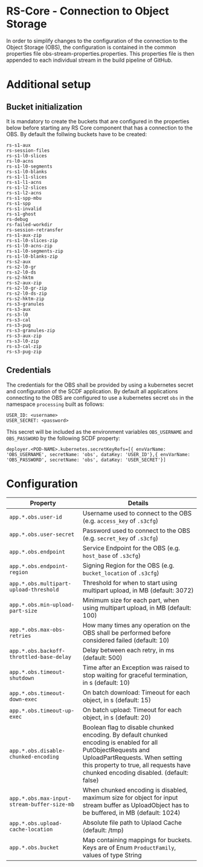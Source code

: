 # RS-Core - Connection to Object Storage

In order to simplify changes to the configuration of the connection to the Object Storage (OBS), the configuration is contained in the common properties file obs-stream-properties.properties.
This properties file is then appended to each individual stream in the build pipeline of GitHub.

# Additional setup

## Bucket initialization

It is mandatory to create the buckets that are configured in the properties below before starting any RS Core component that has a connection to the OBS. 
By default the follwing buckets have to be created:

```
rs-s1-aux
rs-session-files
rs-s1-l0-slices
rs-l0-acns
rs-s1-l0-segments
rs-s1-l0-blanks
rs-s1-l1-slices
rs-s1-l1-acns
rs-s1-l2-slices
rs-s1-l2-acns
rs-s1-spp-mbu
rs-s1-spp
rs-s1-invalid
rs-s1-ghost
rs-debug
rs-failed-workdir
rs-session-retransfer
rs-s1-aux-zip
rs-s1-l0-slices-zip
rs-s1-l0-acns-zip
rs-s1-l0-segments-zip
rs-s1-l0-blanks-zip
rs-s2-aux
rs-s2-l0-gr
rs-s2-l0-ds
rs-s2-hktm
rs-s2-aux-zip
rs-s2-l0-gr-zip
rs-s2-l0-ds-zip
rs-s2-hktm-zip
rs-s3-granules
rs-s3-aux
rs-s3-l0
rs-s3-cal
rs-s3-pug
rs-s3-granules-zip
rs-s3-aux-zip
rs-s3-l0-zip
rs-s3-cal-zip
rs-s3-pug-zip
```

## Credentials

The credentials for the OBS shall be provided by using a kubernetes secret and configuration of the SCDF application. 
By default all applications connecting to the OBS are configured to use a kubernetes secret `obs` in the namespace `processing` built as follows:

```
USER_ID: <username>
USER_SECRET: <password>
```

This secret will be included as the environment variables `OBS_USERNAME` and `OBS_PASSWORD` by the following SCDF property:

```
deployer.<POD-NAME>.kubernetes.secretKeyRefs=[{ envVarName: 'OBS_USERNAME', secretName: 'obs', dataKey: 'USER_ID'},{ envVarName: 'OBS_PASSWORD', secretName: 'obs', dataKey: 'USER_SECRET'}]
```

# Configuration

| Property | Details |
|-|-|
|`app.*.obs.user-id`| Username used to connect to the OBS (e.g. `access_key` of `.s3cfg`) |
|`app.*.obs.user-secret`| Password used to connect to the OBS (e.g. `secret_key` of `.s3cfg`) |
|`app.*.obs.endpoint`| Service Endpoint for the OBS (e.g. `host_base` of `.s3cfg`) |
|`app.*.obs.endpoint-region`| Signing Region for the OBS (e.g. `bucket_location` of `.s3cfg`) |
|`app.*.obs.multipart-upload-threshold`| Threshold for when to start using multipart upload, in MB (default: 3072) |
|`app.*.obs.min-upload-part-size`| Minimum size for each part, when using multipart upload, in MB (default: 100) |
|`app.*.obs.max-obs-retries`| How many times any operation on the OBS shall be performed before considered failed (default: 10) |
|`app.*.obs.backoff-throttled-base-delay`| Delay between each retry, in ms (default: 500) |
|`app.*.obs.timeout-shutdown`| Time after an Exception was raised to stop waiting for graceful termination, in s (default: 10) |
|`app.*.obs.timeout-down-exec`| On batch download: Timeout for each object, in s (default: 15) |
|`app.*.obs.timeout-up-exec`| On batch upload: Timeout for each object, in s (default: 20) |
|`app.*.obs.disable-chunked-encoding`| Boolean flag to disable chunked encoding. By default chunked encoding is enabled for all PutObjectRequests and UploadPartRequests. When setting this property to true, all requests have chunked encoding disabled. (default: false) |
|`app.*.obs.max-input-stream-buffer-size-mb`| When chunked encoding is disabled, maximum size for object for input stream buffer as UploadObject has to be buffered, in MB (default: 1024) |
|`app.*.obs.upload-cache-location`| Absolute file path to Uplaod Cache (default: /tmp) |
|`app.*.obs.bucket`| Map containing mappings for buckets. Keys are of Enum `ProductFamily`, values of type String |
